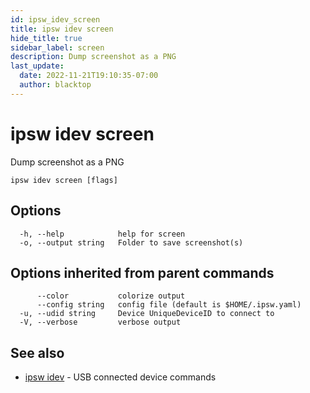 ```yaml
---
id: ipsw_idev_screen
title: ipsw idev screen
hide_title: true
sidebar_label: screen
description: Dump screenshot as a PNG
last_update:
  date: 2022-11-21T19:10:35-07:00
  author: blacktop
---
```

# ipsw idev screen

Dump screenshot as a PNG

```
ipsw idev screen [flags]
```

## Options

```
  -h, --help            help for screen
  -o, --output string   Folder to save screenshot(s)
```

## Options inherited from parent commands

```
      --color           colorize output
      --config string   config file (default is $HOME/.ipsw.yaml)
  -u, --udid string     Device UniqueDeviceID to connect to
  -V, --verbose         verbose output
```

## See also

* [ipsw idev](/docs/cli/idev/ipsw_idev)	 - USB connected device commands

